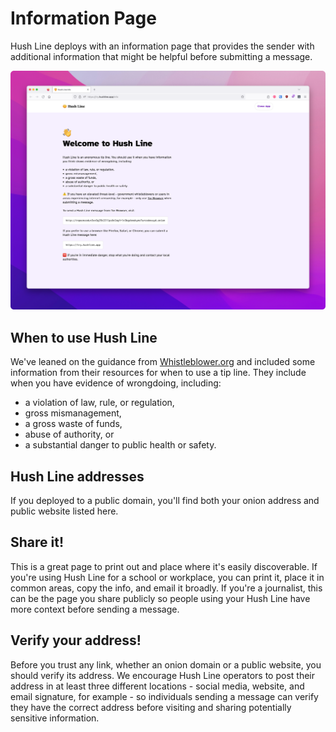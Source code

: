 # Information Page

Hush Line deploys with an information page that provides the sender with additional information that might be helpful before submitting a message.

<img src="../img/info.png" alt="Hush Line information page">

## When to use Hush Line

We've leaned on the guidance from [Whistleblower.org](https://whistleblower.org) and included some information from their resources for when to use a tip line. They include when you have evidence of wrongdoing, including:

- a violation of law, rule, or regulation,
- gross mismanagement,
- a gross waste of funds,
- abuse of authority, or
- a substantial danger to public health or safety.

## Hush Line addresses

If you deployed to a public domain, you'll find both your onion address and public website listed here. 

## Share it!

This is a great page to print out and place where it's easily discoverable. If you're using Hush Line for a school or workplace, you can print it, place it in common areas, copy the info, and email it broadly. If you're a journalist, this can be the page you share publicly so people using your Hush Line have more context before sending a message.  

## Verify your address!

Before you trust any link, whether an onion domain or a public website, you should verify its address. We encourage Hush Line operators to post their address in at least three different locations - social media, website, and email signature, for example - so individuals sending a message can verify they have the correct address before visiting and sharing potentially sensitive information.
